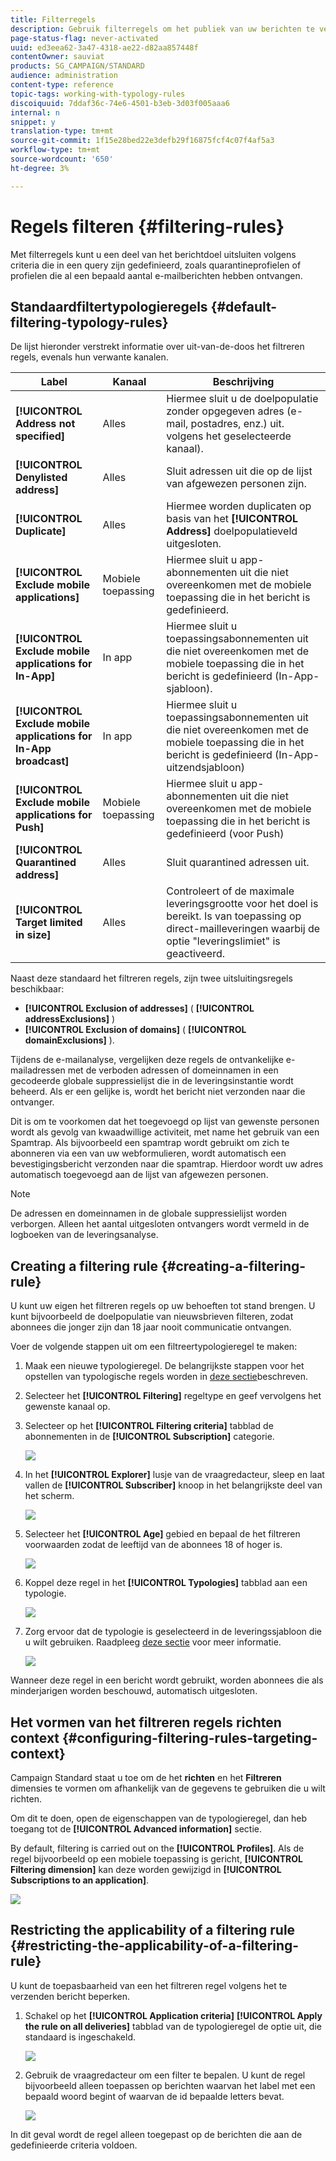```yaml
---
title: Filterregels
description: Gebruik filterregels om het publiek van uw berichten te verfijnen.
page-status-flag: never-activated
uuid: ed3eea62-3a47-4318-ae22-d82aa857448f
contentOwner: sauviat
products: SG_CAMPAIGN/STANDARD
audience: administration
content-type: reference
topic-tags: working-with-typology-rules
discoiquuid: 7ddaf36c-74e6-4501-b3eb-3d03f005aaa6
internal: n
snippet: y
translation-type: tm+mt
source-git-commit: 1f15e28bed22e3defb29f16875fcf4c07f4af5a3
workflow-type: tm+mt
source-wordcount: '650'
ht-degree: 3%

---
```



# Regels filteren {#filtering-rules}

Met filterregels kunt u een deel van het berichtdoel uitsluiten volgens criteria die in een query zijn gedefinieerd, zoals quarantineprofielen of profielen die al een bepaald aantal e-mailberichten hebben ontvangen.

## Standaardfiltertypologieregels {#default-filtering-typology-rules}

De lijst hieronder verstrekt informatie over uit-van-de-doos het filtreren regels, evenals hun verwante kanalen.

| Label | Kanaal | Beschrijving |
---------|----------|---------
| **[!UICONTROL Address not specified]** | Alles | Hiermee sluit u de doelpopulatie zonder opgegeven adres (e-mail, postadres, enz.) uit. volgens het geselecteerde kanaal). |
| **[!UICONTROL Denylisted address]** | Alles | Sluit adressen uit die op de lijst van afgewezen personen zijn. |
| **[!UICONTROL Duplicate]** | Alles | Hiermee worden duplicaten op basis van het **[!UICONTROL Address]** doelpopulatieveld uitgesloten. |
| **[!UICONTROL Exclude mobile applications]** | Mobiele toepassing | Hiermee sluit u app-abonnementen uit die niet overeenkomen met de mobiele toepassing die in het bericht is gedefinieerd. |
| **[!UICONTROL Exclude mobile applications for In-App]** | In app | Hiermee sluit u toepassingsabonnementen uit die niet overeenkomen met de mobiele toepassing die in het bericht is gedefinieerd (In-App-sjabloon). |
| **[!UICONTROL Exclude mobile applications for In-App broadcast]** | In app | Hiermee sluit u toepassingsabonnementen uit die niet overeenkomen met de mobiele toepassing die in het bericht is gedefinieerd (In-App-uitzendsjabloon) |
| **[!UICONTROL Exclude mobile applications for Push]** | Mobiele toepassing | Hiermee sluit u app-abonnementen uit die niet overeenkomen met de mobiele toepassing die in het bericht is gedefinieerd (voor Push) |
| **[!UICONTROL Quarantined address]** | Alles | Sluit quarantined adressen uit. |
| **[!UICONTROL Target limited in size]** | Alles | Controleert of de maximale leveringsgrootte voor het doel is bereikt. Is van toepassing op direct-mailleveringen waarbij de optie &quot;leveringslimiet&quot; is geactiveerd. |

Naast deze standaard het filtreren regels, zijn twee uitsluitingsregels beschikbaar:

* **[!UICONTROL Exclusion of addresses]** ( **[!UICONTROL addressExclusions]** )
* **[!UICONTROL Exclusion of domains]** ( **[!UICONTROL domainExclusions]** ).

Tijdens de e-mailanalyse, vergelijken deze regels de ontvankelijke e-mailadressen met de verboden adressen of domeinnamen in een gecodeerde globale suppressielijst die in de leveringsinstantie wordt beheerd. Als er een gelijke is, wordt het bericht niet verzonden naar die ontvanger.

Dit is om te voorkomen dat het toegevoegd op lijst van gewenste personen wordt als gevolg van kwaadwillige activiteit, met name het gebruik van een Spamtrap. Als bijvoorbeeld een spamtrap wordt gebruikt om zich te abonneren via een van uw webformulieren, wordt automatisch een bevestigingsbericht verzonden naar die spamtrap. Hierdoor wordt uw adres automatisch toegevoegd aan de lijst van afgewezen personen.

>[!NOTE]
>
>De adressen en domeinnamen in de globale suppressielijst worden verborgen. Alleen het aantal uitgesloten ontvangers wordt vermeld in de logboeken van de leveringsanalyse.

## Creating a filtering rule {#creating-a-filtering-rule}

U kunt uw eigen het filtreren regels op uw behoeften tot stand brengen. U kunt bijvoorbeeld de doelpopulatie van nieuwsbrieven filteren, zodat abonnees die jonger zijn dan 18 jaar nooit communicatie ontvangen.

Voer de volgende stappen uit om een filtreertypologieregel te maken:

1. Maak een nieuwe typologieregel. De belangrijkste stappen voor het opstellen van typologische regels worden in [deze sectie](../../sending/using/managing-typology-rules.md)beschreven.

1. Selecteer het **[!UICONTROL Filtering]** regeltype en geef vervolgens het gewenste kanaal op.

1. Selecteer op het **[!UICONTROL Filtering criteria]** tabblad de abonnementen in de **[!UICONTROL Subscription]** categorie.

   ![](assets/typology_create-rule-subscription.png)

1. In het **[!UICONTROL Explorer]** lusje van de vraagredacteur, sleep en laat vallen de **[!UICONTROL Subscriber]** knoop in het belangrijkste deel van het scherm.

   ![](assets/typology_create-rule-subscriber.png)

1. Selecteer het **[!UICONTROL Age]** gebied en bepaal de het filtreren voorwaarden zodat de leeftijd van de abonnees 18 of hoger is.

   ![](assets/typology_create-rule-age.png)

1. Koppel deze regel in het **[!UICONTROL Typologies]** tabblad aan een typologie.

   ![](assets/typology_create-rule-typology.png)

1. Zorg ervoor dat de typologie is geselecteerd in de leveringssjabloon die u wilt gebruiken. Raadpleeg [deze sectie](../../sending/using/managing-typologies.md#applying-typologies-to-messages) voor meer informatie.

   ![](assets/typology_template.png)

Wanneer deze regel in een bericht wordt gebruikt, worden abonnees die als minderjarigen worden beschouwd, automatisch uitgesloten.

## Het vormen van het filtreren regels richten context {#configuring-filtering-rules-targeting-context}

Campaign Standard staat u toe om de het **richten** en het **Filtreren** dimensies te vormen om afhankelijk van de gegevens te gebruiken die u wilt richten.

Om dit te doen, open de eigenschappen van de typologieregel, dan heb toegang tot de **[!UICONTROL Advanced information]** sectie.

By default, filtering is carried out on the **[!UICONTROL Profiles]**. Als de regel bijvoorbeeld op een mobiele toepassing is gericht, **[!UICONTROL Filtering dimension]** kan deze worden gewijzigd in **[!UICONTROL Subscriptions to an application]**.

![](assets/typology_rule-order_2.png)

## Restricting the applicability of a filtering rule {#restricting-the-applicability-of-a-filtering-rule}

U kunt de toepasbaarheid van een het filtreren regel volgens het te verzenden bericht beperken.

1. Schakel op het **[!UICONTROL Application criteria]** **[!UICONTROL Apply the rule on all deliveries]** tabblad van de typologieregel de optie uit, die standaard is ingeschakeld.

   ![](assets/typology_limit.png)

1. Gebruik de vraagredacteur om een filter te bepalen. U kunt de regel bijvoorbeeld alleen toepassen op berichten waarvan het label met een bepaald woord begint of waarvan de id bepaalde letters bevat.

   ![](assets/typology_limit-rule.png)

In dit geval wordt de regel alleen toegepast op de berichten die aan de gedefinieerde criteria voldoen.
